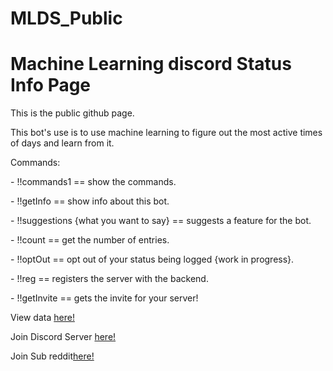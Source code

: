 # MLDS_Public

<h1>Machine Learning discord Status Info Page</h1>
<p>This is the public github page.</p>
<p>This bot's use is to use machine learning to figure out the most active times of days and learn from it.</p>
<p>Commands:</p>
<p>- !!commands1 == show the commands.</p>
<p>- !!getInfo == show info about this bot.</p>
<p>- !!suggestions {what you want to say} == suggests a feature for the bot.</p>
<p>- !!count == get the number of entries.</p>
<p>- !!optOut == opt out of your status being logged {work in progress}.</p>
<p>- !!reg == registers the server with the backend.</p>
<p>- !!getInvite == gets the invite for your server!</p>
<p>View data <a href="http://dadywarbucks.xyz/logs.json">here!</a></p>
<p>Join Discord Server <a href="https://discord.gg/cpcGmu5">here!</a></p>
<p>Join Sub reddit<a href="https://www.reddit.com/r/MLDS_bot/">here!</a></p>